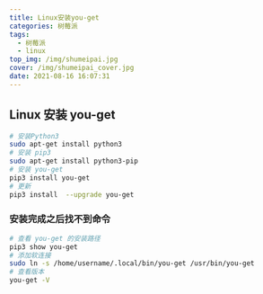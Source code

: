 ```yaml
---
title: Linux安装you-get
categories: 树莓派
tags:
  - 树莓派
  - linux
top_img: /img/shumeipai.jpg
cover: /img/shumeipai_cover.jpg
date: 2021-08-16 16:07:31
---
```


## Linux 安装 you-get

```bash
# 安装Python3
sudo apt-get install python3
# 安装 pip3
sudo apt-get install python3-pip
# 安装 you-get
pip3 install you-get
# 更新
pip3 install  --upgrade you-get
```

### 安装完成之后找不到命令

```bash
# 查看 you-get 的安装路径
pip3 show you-get
# 添加软连接
sudo ln -s /home/username/.local/bin/you-get /usr/bin/you-get
# 查看版本
you-get -V
```

